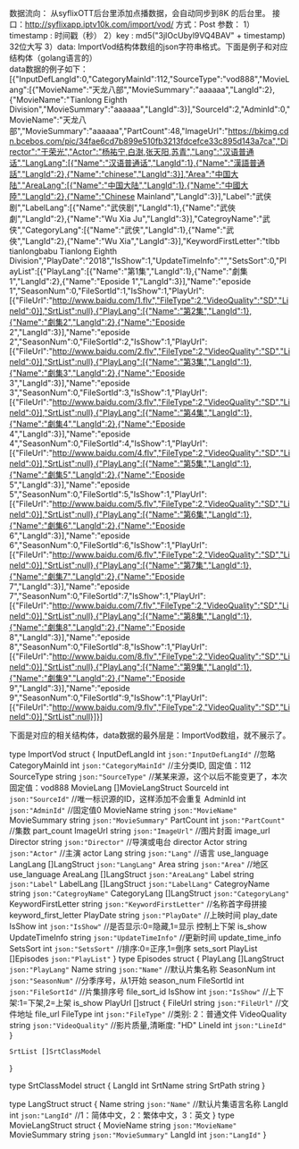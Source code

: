 数据流向：
从syflixOTT后台里添加点播数据，会自动同步到8K 的后台里。
接口：http://syflixapp.iptv10k.com/import/vod/
方式：Post
参数： 
  1）timestamp : 时间戳（秒）
  2）key : md5("3jIOcUbyl9VQ4BAV" + timestamp) 32位大写
  3）data: ImportVod结构体数组的json字符串格式。下面是例子和对应结构体（golang语言的）  
data数据的例子如下：
[{"InputDefLangId":0,"CategoryMainId":112,"SourceType":"vod888","MovieLang":[{"MovieName":"天龙八部","MovieSummary":"aaaaaa","LangId":2},{"MovieName":"Tianlong Eighth Division","MovieSummary":"aaaaaa","LangId":3}],"SourceId":2,"AdminId":0,"MovieName":"天龙八部","MovieSummary":"aaaaaa","PartCount":48,"ImageUrl":"https://bkimg.cdn.bcebos.com/pic/34fae6cd7b899e510fb3213fdcefce33c895d143a7ca","Director":"于荣光","Actor":"杨祐宁,白澍,张天阳,苏青","Lang":"汉语普通话","LangLang":[{"Name":"汉语普通话","LangId":1},{"Name":"漢語普通話","LangId":2},{"Name":"chinese","LangId":3}],"Area":"中国大陆","AreaLang":[{"Name":"中国大陆","LangId":1},{"Name":"中國大陸","LangId":2},{"Name":"Chinese Mainland","LangId":3}],"Label":"武侠剧","LabelLang":[{"Name":"武侠剧","LangId":1},{"Name":"武俠劇","LangId":2},{"Name":"Wu Xia Ju","LangId":3}],"CategroyName":"武侠","CategoryLang":[{"Name":"武侠","LangId":1},{"Name":"武俠","LangId":2},{"Name":"Wu Xia","LangId":3}],"KeywordFirstLetter":"tlbb tianlongbabu Tianlong Eighth Division","PlayDate":"2018","IsShow":1,"UpdateTimeInfo":"","SetsSort":0,"PlayList":[{"PlayLang":[{"Name":"第1集","LangId":1},{"Name":"劇集1","LangId":2},{"Name":"Eposide 1","LangId":3}],"Name":"eposide 1","SeasonNum":0,"FileSortId":1,"IsShow":1,"PlayUrl":[{"FileUrl":"http://www.baidu.com/1.flv","FileType":2,"VideoQuality":"SD","LineId":0}],"SrtList":null},{"PlayLang":[{"Name":"第2集","LangId":1},{"Name":"劇集2","LangId":2},{"Name":"Eposide 2","LangId":3}],"Name":"eposide 2","SeasonNum":0,"FileSortId":2,"IsShow":1,"PlayUrl":[{"FileUrl":"http://www.baidu.com/2.flv","FileType":2,"VideoQuality":"SD","LineId":0}],"SrtList":null},{"PlayLang":[{"Name":"第3集","LangId":1},{"Name":"劇集3","LangId":2},{"Name":"Eposide 3","LangId":3}],"Name":"eposide 3","SeasonNum":0,"FileSortId":3,"IsShow":1,"PlayUrl":[{"FileUrl":"http://www.baidu.com/3.flv","FileType":2,"VideoQuality":"SD","LineId":0}],"SrtList":null},{"PlayLang":[{"Name":"第4集","LangId":1},{"Name":"劇集4","LangId":2},{"Name":"Eposide 4","LangId":3}],"Name":"eposide 4","SeasonNum":0,"FileSortId":4,"IsShow":1,"PlayUrl":[{"FileUrl":"http://www.baidu.com/4.flv","FileType":2,"VideoQuality":"SD","LineId":0}],"SrtList":null},{"PlayLang":[{"Name":"第5集","LangId":1},{"Name":"劇集5","LangId":2},{"Name":"Eposide 5","LangId":3}],"Name":"eposide 5","SeasonNum":0,"FileSortId":5,"IsShow":1,"PlayUrl":[{"FileUrl":"http://www.baidu.com/5.flv","FileType":2,"VideoQuality":"SD","LineId":0}],"SrtList":null},{"PlayLang":[{"Name":"第6集","LangId":1},{"Name":"劇集6","LangId":2},{"Name":"Eposide 6","LangId":3}],"Name":"eposide 6","SeasonNum":0,"FileSortId":6,"IsShow":1,"PlayUrl":[{"FileUrl":"http://www.baidu.com/6.flv","FileType":2,"VideoQuality":"SD","LineId":0}],"SrtList":null},{"PlayLang":[{"Name":"第7集","LangId":1},{"Name":"劇集7","LangId":2},{"Name":"Eposide 7","LangId":3}],"Name":"eposide 7","SeasonNum":0,"FileSortId":7,"IsShow":1,"PlayUrl":[{"FileUrl":"http://www.baidu.com/7.flv","FileType":2,"VideoQuality":"SD","LineId":0}],"SrtList":null},{"PlayLang":[{"Name":"第8集","LangId":1},{"Name":"劇集8","LangId":2},{"Name":"Eposide 8","LangId":3}],"Name":"eposide 8","SeasonNum":0,"FileSortId":8,"IsShow":1,"PlayUrl":[{"FileUrl":"http://www.baidu.com/8.flv","FileType":2,"VideoQuality":"SD","LineId":0}],"SrtList":null},{"PlayLang":[{"Name":"第9集","LangId":1},{"Name":"劇集9","LangId":2},{"Name":"Eposide 9","LangId":3}],"Name":"eposide 9","SeasonNum":0,"FileSortId":9,"IsShow":1,"PlayUrl":[{"FileUrl":"http://www.baidu.com/9.flv","FileType":2,"VideoQuality":"SD","LineId":0}],"SrtList":null}]}]

下面是对应的相关结构体，data数据的最外层是：ImportVod数组，就不展示了。

type ImportVod struct {
	InputDefLangId     int    `json:"InputDefLangId"` //忽略
	CategoryMainId     int    `json:"CategoryMainId"` //主分类ID, 固定值：112
	SourceType         string `json:"SourceType"`     //某某来源，这个以后不能变更了，本次固定值：vod888
	MovieLang          []MovieLangStruct
	SourceId           int          `json:"SourceId"` //唯一标识源的ID，这样添加不会重复
	AdminId            int          `json:"AdminId"`  //固定值0
	MovieName          string       `json:"MovieName"`
	MovieSummary       string       `json:"MovieSummary"`
	PartCount          int          `json:"PartCount"` //集数  part_count
	ImageUrl           string       `json:"ImageUrl"`  //图片封面  image_url
	Director           string       `json:"Director"`  //导演或电台  director
	Actor              string       `json:"Actor"`     //主演  actor
	Lang               string       `json:"Lang"`      //语言  use_language
	LangLang           []LangStruct `json:"LangLang"`
	Area               string       `json:"Area"` //地区  use_language
	AreaLang           []LangStruct `json:"AreaLang"`
	Label              string       `json:"Label"`
	LabelLang          []LangStruct `json:"LabelLang"`
	CategroyName       string       `json:"CategroyName"`
	CategoryLang       []LangStruct `json:"CategoryLang"`
	KeywordFirstLetter string       `json:"KeywordFirstLetter"` //名称首字母拼接  keyword_first_letter
	PlayDate           string       `json:"PlayDate"`           //上映时间  play_date
	IsShow             int          `json:"IsShow"`             //是否显示:0=隐藏,1=显示 控制上下架  is_show
	UpdateTimeInfo     string       `json:"UpdateTimeInfo"`     //更新时间  update_time_info
	SetsSort           int          `json:"SetsSort"`           //排序:0=正序,1=倒序   sets_sort
	PlayList           []Episodes   `json:"PlayList"`
}
type Episodes struct {
	PlayLang   []LangStruct `json:"PlayLang"`
	Name       string       `json:"Name"`       //默认片集名称
	SeasonNum  int          `json:"SeasonNum"`  //分季序号，从1开始  season_num
	FileSortId int          `json:"FileSortId"` //片集排序号  file_sort_id
	IsShow     int          `json:"IsShow"`     //上下架:1=下架,2=上架  is_show
	PlayUrl    []struct {
		FileUrl      string `json:"FileUrl"`      //文件地址  file_url
		FileType     int    `json:"FileType"`     //类别: 2：普通文件
		VideoQuality string `json:"VideoQuality"` //影片质量,清晰度: "HD"
		LineId       int    `json:"LineId"`
	}

	SrtList []SrtClassModel
}

type SrtClassModel struct {
	LangId  int
	SrtName string
	SrtPath string
}

type LangStruct struct {
	Name   string `json:"Name"` //默认片集语言名称
	LangId int    `json:"LangId"` //1：简体中文，2：繁体中文，3：英文
}
type MovieLangStruct struct {
	MovieName    string `json:"MovieName"`
	MovieSummary string `json:"MovieSummary"`
	LangId       int    `json:"LangId"`
}
